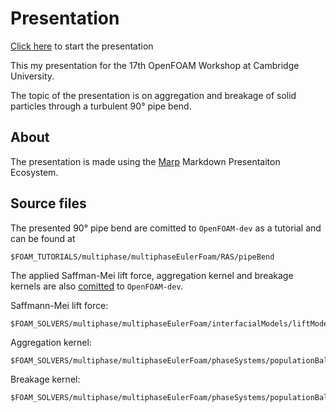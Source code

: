 # Presentation
[Click here](https://kasperbilde.github.io/openfoam-workshop/) to start the presentation

This my presentation for the 17th OpenFOAM Workshop at Cambridge University.

The topic of the presentation is on aggregation and breakage of solid particles through a turbulent 90° pipe bend.

## About
The presentation is made using the [Marp](marp.app) Markdown Presentaiton Ecosystem.

## Source files
The presented 90° pipe bend are comitted to `OpenFOAM-dev` as a tutorial and can be found at
```
$FOAM_TUTORIALS/multiphase/multiphaseEulerFoam/RAS/pipeBend
```
The applied Saffman-Mei lift force, aggregation kernel and breakage kernels are also <a href="https://github.com/OpenFOAM/OpenFOAM-dev/commit/b4bcb29d6a8d8cc0b7576934ece1f0fafaddfccc" target="_blank">comitted</a> to `OpenFOAM-dev`.

Saffmann-Mei lift force:
```
$FOAM_SOLVERS/multiphase/multiphaseEulerFoam/interfacialModels/liftModels/SaffmanMei
```

Aggregation kernel:
```
$FOAM_SOLVERS/multiphase/multiphaseEulerFoam/phaseSystems/populationBalanceModel/coalescenceModels/AdachiStuartFokkink
```

Breakage kernel:
```
$FOAM_SOLVERS/multiphase/multiphaseEulerFoam/phaseSystems/populationBalanceModel/breakupModels/Kusters
```